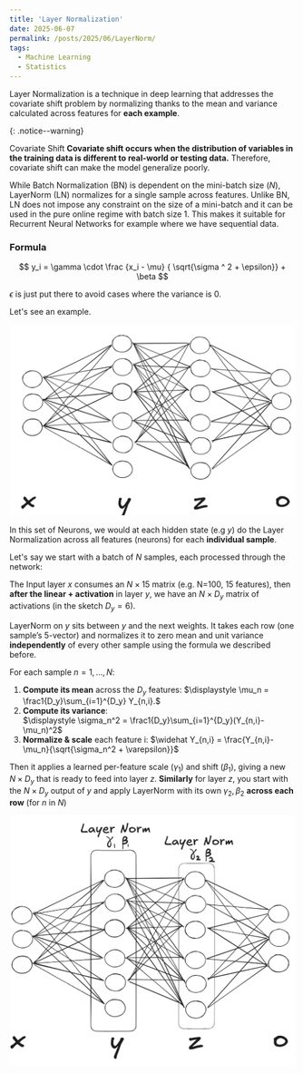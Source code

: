 ```yaml
---
title: 'Layer Normalization'
date: 2025-06-07
permalink: /posts/2025/06/LayerNorm/
tags: 
  - Machine Learning 
  - Statistics 
---
```



Layer Normalization is a technique in deep learning that addresses the covariate shift problem by normalizing thanks to the mean and variance calculated across features for **each example**. 

{: .notice--warning}

Covariate Shift
**Covariate shift occurs when the distribution of variables in the training data is different to real-world or testing data.** Therefore, covariate shift can make the model generalize poorly. 

While Batch Normalization (BN) is dependent on the mini-batch size ($N$), LayerNorm (LN) 
normalizes for a single sample across features. 
Unlike BN, LN does not impose any constraint on the size of a mini-batch and it can be used in the pure online regime with batch size 1. This makes it suitable for Recurrent Neural Networks for example where we have sequential data. 

### Formula

$$
y_i = \gamma \cdot \frac {x_i - \mu} { \sqrt{\sigma ^ 2 + \epsilon}}  + \beta 
$$

$\epsilon$ is just put there to avoid cases where the variance is 0. 

Let's see an example. 

![LayerNorm](/images/LayerNorm1.png)

In this set of Neurons, we would at each hidden state (e.g $y$) do the Layer Normalization across all features (neurons) for each **individual sample**. 

Let's say we start with a batch of $N$ samples, each processed through the network:

The Input layer $x$ consumes an $N\times15$ matrix (e.g. N=100, 15 features), then **after the linear + activation** in layer $y$, we have an $N\times D_y$ matrix of activations (in the sketch $D_y=6$).

 LayerNorm on $y$ sits between $y$ and the next weights. It takes each row (one sample’s 5-vector) and normalizes it to zero mean and unit variance **independently** of every other sample using the formula we described before. 

For each sample $n=1,\dots,N$:

1. **Compute its mean** across the $D_y$ features:
    $\displaystyle \mu_n = \frac1{D_y}\sum_{i=1}^{D_y} Y_{n,i}.$
2. **Compute its variance**:   
    $\displaystyle \sigma_n^2 = \frac1{D_y}\sum_{i=1}^{D_y}(Y_{n,i}-\mu_n)^2$
3. **Normalize & scale** each feature i:
    $\widehat Y_{n,i} = \frac{Y_{n,i}-\mu_n}{\sqrt{\sigma_n^2 + \varepsilon}}$ 

Then it applies a learned per-feature scale ($\gamma_1$) and shift ($\beta_1$), giving a new $N\times D_y$ that is ready to feed into layer $z$. **Similarly** for layer $z$,  you start with the $N\times D_y$ output of $y$ and apply LayerNorm with its own $\gamma_2,\beta_2$ **across each row** (for $n$ in $N$)

![LayerNorm](/images/LayerNorm.png)